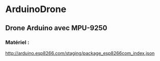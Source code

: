 <h1>ArduinoDrone</h1>

<h2>Drone Arduino avec MPU-9250</h2>

<h3>Matériel : </h3>

http://arduino.esp8266.com/staging/package_esp8266com_index.json
